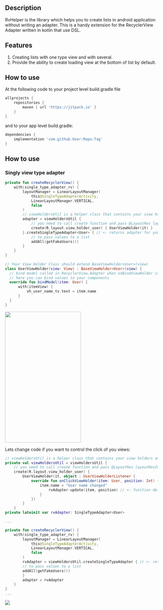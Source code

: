 ## Description

RvHelper is the library which helps you to create lists in android application without writing an adapter.
This is a handy extension for the RecyclerView Adapter written in kotlin that use DSL.

## Features

1. Creating lists with one type view and with several.
2. Provide the ability to create loading view at the bottom of list by default.

## How to use

At the following code to your project level build.gradle file
```gradle
allprojects {
    repositories {
        maven { url 'https://jitpack.io' }
    }
}
```
and to your app level build.gradle:
```gradle
dependencies {
    implementation 'com.github.User:Repo:Tag'
}
```

## How to use
### Singly view type adapter
```kotlin
private fun createRecyclerView() {
    with(single_type_adapter_rv) {
        layoutManager = LinearLayoutManager(
            this@SingleTypeAdapterActivity,
            LinearLayoutManager.VERTICAL,
            false
        )
        // viewHoldersUtil is a helper class that contains your view holders and where you should define the view holders
        adapter = viewHoldersUtil {
            // you need to call create function and pass @LayoutRes layoutResId and you view holder class
            create(R.layout.view_holder_user) { UserViewHolder(it) }
        }.createSingleTypeAdapter<User> { // <- returns adapter for your list
            // to pass values to a list
            addAll(getFakeUsers())
        }
    }
}
    
// Your View Holder Class should extend BaseViewHolder<User>(view)
class UserViewHolder(view: View) : BaseViewHolder<User>(view) {
  // bind model called in RecyclerView.Adapter when onBindViewHolder is executed
  // here you can bind values to your components
  override fun bindModel(item: User) {
      with(itemView) {
          vh_user_name_tv.text = item.name
      }
  }
}
```
<img src="https://i.imgur.com/FlSqweZ.png" width="250" height="430" />

Lets change code if you want to control the click of you views:
```kotlin
// viewHoldersUtil is a helper class that contains your view holders and where you should define the view holders
private val viewHoldersUtil = viewHoldersUtil {
    // you need to call create function and pass @LayoutRes layoutResId and you view holder class
    create(R.layout.view_holder_user) {
        UserViewHolder(it, object : UserViewHolderListener {
            override fun onClickViewHolder(item: User, position: Int) {
                item.name = "User name changed"
                    rvAdapter.update(item, position) // <- function defined in base adapter class to allow update items in the list.
                }
            })
        }
    }
private lateinit var rvAdapter: SingleTypeAdapter<User>

...

private fun createRecyclerView() {
    with(single_type_adapter_rv) {
        layoutManager = LinearLayoutManager(
            this@SingleTypeAdapterActivity,
            LinearLayoutManager.VERTICAL,
            false
        )
        rvAdapter = viewHoldersUtil.createSingleTypeAdapter { // <- returns adapter for your list
        // to pass values to a list
        addAll(getFakeUsers())
        }
        adapter = rvAdapter
    }
}
...
```
![](https://i.imgur.com/yloCOnZ.gif)
